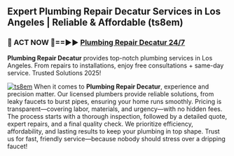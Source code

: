 ## Expert Plumbing Repair Decatur Services in Los Angeles | Reliable & Affordable (ts8em)  

<h3>🚿 ACT NOW 🌟==►► <a href="https://tinyurl.com/2ne6vx2x" rel="nofollow">Plumbing Repair Decatur 24/7</a></h3>

**Plumbing Repair Decatur** provides top-notch plumbing services in Los Angeles. From repairs to installations, enjoy free consultations + same-day service. Trusted Solutions 2025!

[![ts8em](https://i.imgur.com/4PFF4AK.jpeg)](https://tinyurl.com/2ne6vx2x)
When it comes to **Plumbing Repair Decatur**, experience and precision matter. Our licensed plumbers provide reliable solutions, from leaky faucets to burst pipes, ensuring your home runs smoothly. Pricing is transparent—covering labor, materials, and urgency—with no hidden fees. The process starts with a thorough inspection, followed by a detailed quote, expert repairs, and a final quality check. We prioritize efficiency, affordability, and lasting results to keep your plumbing in top shape. Trust us for fast, friendly service—because nobody should stress over a dripping faucet!